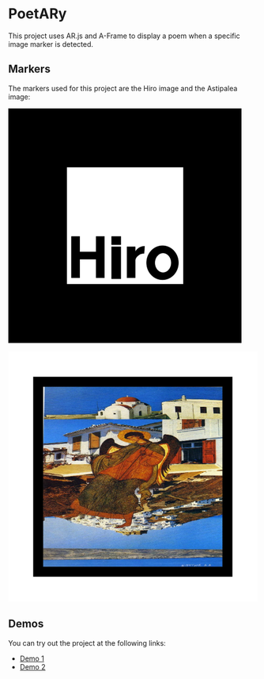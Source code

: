 # PoetARy

This project uses AR.js and A-Frame to display a poem when a specific image marker is detected.

## Markers

The markers used for this project are the Hiro image and the Astipalea image:

![Hiro Marker](assets/images/Hiro_marker_ARjs.png)

![Astipalea Marker](assets/images/pattern-aggelos_astipaleas.png)

## Demos

You can try out the project at the following links:

- [Demo 1](https://gkalogeitonas.github.io/PoetARy/MindAR.html)
- [Demo 2](https://gkalogeitonas.github.io/PoetARy)